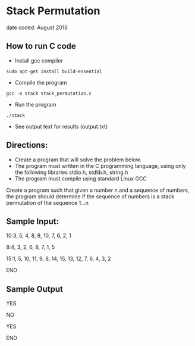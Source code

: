 # Stack Permutation
date coded: August 2016

## How to run C code

- Install gcc compiler
```
sudo apt-get install build-essential
```
- Compile the program
```
gcc -o stack stack_permutation.c
```
- Run the program
```
./stack
```
- See output text for results (output.txt)

## Directions:

- Create a program that will solve the problem below.
- The program must written in the C programming language, using only the following libraries stdio.h, stdlib.h, string.h
- The program must compile using standard Linux GCC

Create a program such that given a number n and a sequence of numbers, the program should determine if the sequence of numbers is a stack permutation of the sequence 1…n


## Sample Input:

10:3, 5, 4, 8, 9, 10, 7, 6, 2, 1

8:4, 3, 2, 6, 8, 7, 1, 5

15:1, 5, 10, 11, 9, 8, 14, 15, 13, 12, 7, 6, 4, 3, 2

END


## Sample Output

YES

NO

YES

END

 